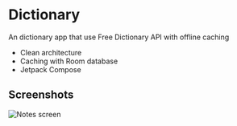 Dictionary
===========

An dictionary app that use Free Dictionary API with offline caching
* Clean architecture
* Caching with Room database
* Jetpack Compose

Screenshots
-----------

![Notes screen](screenshots/notes_screen.png "Notes screen")